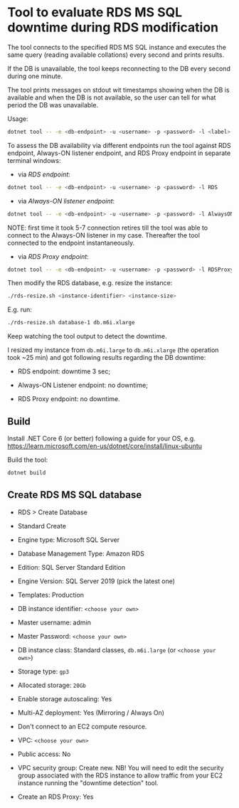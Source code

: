 # Tool to evaluate RDS MS SQL downtime during RDS modification

The tool connects to the specified RDS MS SQL instance and executes the same query (reading available collations) every second and prints results.

If the DB is unavailable, the tool keeps reconnecting to the DB every second during one minute.

The tool prints messages on stdout wit timestamps showing when the DB is available and when the DB is not available, so the user can tell for what period the DB was unavailable.

Usage:

```bash
dotnet tool -- -e <db-endpoint> -u <username> -p <password> -l <label>
```

To assess the DB availability via different endpoints run the tool against RDS endpoint, Always-ON listener endpoint, and RDS Proxy endpoint in separate terminal windows:

* via *RDS endpoint*:

```bash
dotnet tool -- -e <db-endpoint> -u <username> -p <password> -l RDS
```

* via *Always-ON listener endpoint*:

```bash
dotnet tool -- -e <db-endpoint> -u <username> -p <password> -l AlwaysON
```

NOTE: first time it took 5-7 connection retires till the tool was able to connect to the Always-ON listener in my case. Thereafter the tool connected to the endpoint instantaneously.

* via *RDS Proxy endpoint*:

```bash
dotnet tool -- -e <db-endpoint> -u <username> -p <password> -l RDSProxy
```

Then modify the RDS database, e.g. resize the instance:

```bash
./rds-resize.sh <instance-identifier> <instance-size>
```

E.g. run:

```bash
./rds-resize.sh database-1 db.m6i.xlarge
```

Keep watching the tool output to detect the downtime.

I resized my instance from `db.m6i.large` to `db.m6i.xlarge` (the operation took ~25 min) and got following results regarding the DB downtime:

* RDS endpoint: downtime 3 sec;

* Always-ON Listener endpoint: no downtime;

* RDS Proxy endpoint: no downtime.

## Build

Install .NET Core 6 (or better) following a guide for your OS, e.g. <https://learn.microsoft.com/en-us/dotnet/core/install/linux-ubuntu>

Build the tool:

```bash
dotnet build
```

## Create RDS MS SQL database

* RDS > Create Database

* Standard Create

* Engine type: Microsoft SQL Server

* Database Management Type: Amazon RDS

* Edition: SQL Server Standard Edition

* Engine Version: SQL Server 2019 (pick the latest one)

* Templates: Production

* DB instance identifier: `<choose your own>`

* Master username: admin

* Master Password: `<choose your own>`

* DB instance class: Standard classes, `db.m6i.large` (or `<choose your own>`)

* Storage type: `gp3`

* Allocated storage: `20Gb`

* Enable storage autoscaling: Yes

* Multi-AZ deployment: Yes (Mirroring / Always On)

* Don't connect to an EC2 compute resource.

* VPC: `<choose your own>`

* Public access: No

* VPC security group: Create new. NB! You will need to edit the security group associated with the RDS instance to allow traffic from your EC2 instance running the "downtime detection" tool.

* Create an RDS Proxy: Yes
